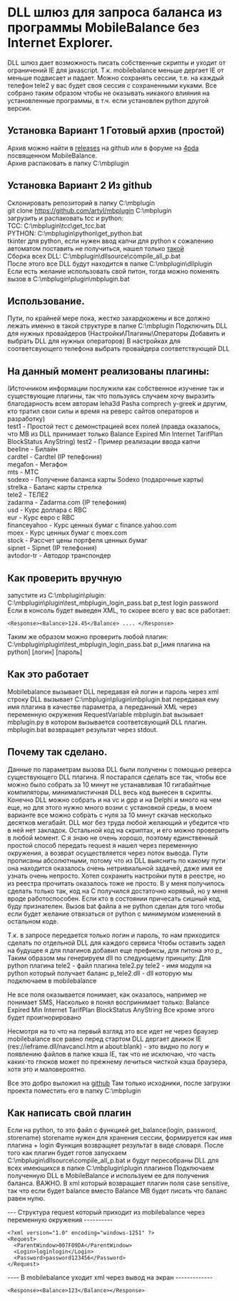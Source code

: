 # DLL шлюз для запроса баланса из программы MobileBalance без Internet Explorer.
DLL шлюз дает возможность писать собственные скрипты и уходит от ограничений IE для javascript.
Т.к. mobilebalance меньше дергает IE от меньше подвисает и падает.
Можно сохранять сессии, т.е. на каждый телефон tele2 у вас будет своя сессия с сохраненными куками.
Все собрано таким образом чтобы не оказывать никакого влияния на установленные программы, в т.ч. если установлен python другой версии.

## Установка Вариант 1 Готовый архив (простой)
Архив можно найти в [releases](https://github.com/artyl/mbplugin/releases) на github или в форуме на [4pda](https://4pda.ru/forum/index.php?showtopic=985296) посвященном MobileBalance.  
Архив распаковать в папку C:\mbplugin

## Установка Вариант 2 Из github 
Склонировать репозиторий в папку C:\mbplugin  
git clone <https://github.com/artyl/mbplugin> C:\mbplugin  
загрузить и распаковать tcc и python:  
TCC: C:\mbplugin\tcc\get_tcc.bat  
PYTHON: C:\mbplugin\python\get_python.bat  
tkinter для python, если нужен ввод капчи для python к сожалению автоматом поставить не получиться, нашел только [такой](https://stackoverflow.com/questions/37710205/python-embeddable-zip-install-tkinter)  
Сборка всех DLL: C:\mbplugin\dllsource\compile_all_p.bat  
После этого все DLL будут находится в папке C:\mbplugin\dllplugin  
Если есть желание использовать свой питон, тогда можно поменять вызов в C:\mbplugin\plugin\mbplugin.bat

## Использование.
Пути, по крайней мере пока, жестко захардкожены и все должно лежать именно в такой структуре в папке C:\mbplugin
Подключить DLL для нужных провайдеров (Настройки\Плагины\Операторы Добавить и выбрать DLL для нужных операторов)
В настройках для соответсвующего телефона выбрать провайдера соответствующей DLL

## На данный момент реализованы плагины:
(Источником информации послужили как собственное изучение так и существующие плагины, так что пользуясь случаем хочу выразить благодарность всем авторам
leha3d Pasha comprech y-greek и другим, кто тратил свои силы и время на реверс сайтов операторов и разработку)  
test1 - Простой тест с демонстрацией всех полей (правда оказалось, что MB из DLL принимает только Balance Expired Min Internet TarifPlan BlockStatus AnyString)
test2 - Пример реализации ввода капчи  
beeline - Билайн  
cardtel - Cardtel (IP телефония)  
megafon - Мегафон  
mts - МТС  
sodexo - Получение баланса карты Sodexo (подарочные карты)  
strelka - Баланс карты стрелка  
tele2 - ТЕЛЕ2  
zadarma - Zadarma.com (IP телефония)  
usd - Курс доллара с RBC  
eur - Курс евро с RBC  
financeyahoo - Курс ценных бумаг с finance.yahoo.com  
moex - Курс ценных бумаг с moex.com  
stock - Рассчет цены портфеля ценных бумаг  
sipnet - Sipnet (IP телефония)  
avtodor-tr - Автодор транспондер  

## Как проверить вручную
запустите из C:\mbplugin\plugin:
C:\mbplugin\plugin\test_mbplugin_login_pass.bat p_test login password
Если в консоль будет выведен XML, то скорее всего у вас все работает:
```
<Response><Balance>124.45</Balance> .... </Response>
```
Таким же образом можно проверить любой плагин:
C:\mbplugin\plugin\test_mbplugin_login_pass.bat p_[имя плагина на python] [логин] [пароль]

## Как это работает
Mobilebalance вызывает DLL передавая ей логин и пароль через xml строку
DLL вызывает C:\mbplugin\plugin\mbplugin.bat передавая ему имя плагина в качестве параметра, а переданный XML через переменную окружения RequestVariable
mbplugin.bat вызывает mbplugin.py в котором вызывается соответсвующий DLL плагин.
mbplugin.bat возвращает результат через stdout.

## Почему так сделано.
Данные по параметрам вызова DLL были получены с помощью реверса существующего DLL плагина.
Я постарался сделать все так, чтобы все можно было собрать за 10 минут не устанавливая 10 гигабайтные компиляторы, минималистичная DLL весь код вынесен в скрипты.
Конечно DLL можно собрать и на vc и gpp и на Delphi и много на чем еще,
но для этого нужно много возни с установкой среды, в моем варианте все можно собрать с нуля за 10 минут скачав несколько десятков мегабайт.
DLL мог без труда любой желающий и убедится что в ней нет закладок.
Остальной код на скриптах, и его можно проверить в любой момент.
C я знаю не очень хорошо, поэтому единственный простой способ передать request я нашел через переменную окружения, а возврат осуществляется через поток вывода.
Пути прописаны абсолютными, потому что из DLL выяснить по какому пути она находится оказалось очень нетривиальной задачей, даже имя ее узнать очень непросто.
Хотел сохранить настройки путя в реестре, но из реестра прочитать оказалось тоже не просто.
В у меня получилось сделать только так, код на C получился достаточно корявый, но у меня вроде работоспособен.
Если кто в состоянии причесать сишный код, буду признателен.
Вызов bat файла а не python сделан для того чтобы если будет желание отвязаться от python
с минимумом изменений в остальном коде.

Т.к. в запросе передается только логин и пароль, то нам приходится сделать по отдельной DLL для каждого сервиса
Чтобы оставить задел на будущее я для плагинов добавил еще префиксы, для питона это p_
Таким образом мы генерируем dll по следующему принципу:
Для python плагина tele2 - файл плагина tele2.py
tele2 - имя модуля на python который получает баланс
p_tele2.dll - dll которую мы подключаем в mobilebalance

Не все поля оказывается понимает, как оказалось, например не понимает SMS,
Насколько я понял воспринимает только:
Balance Expired Min Internet TarifPlan BlockStatus AnyString
Все кроме этого будет проигнорировано

Несмотря на то что на первый взгляд это все идет не через браузер mobilebalance все равно перед стартом DLL
дергает движок IE (res://ieframe.dll/navcancl.htm и about:blank) - это видно по логу и появлению файлов
в папке кэша IE, так что не исключаю, что часть каких-то глюков может по прежнему лечиться чисткой кэша
браузера, хотя это и маловероятно.

Все это добро выложил на [github](https://github.com/artyl/mbplugin)
Там только исходники, после загрузки проекта поместить его в папку C:\mbplugin

## Как написать свой плагин
Если на python, то это файл с функцией get_balance(login, password, storename)
storename нужен для хранения сессии, формируется как имя плагина + login
Функция возвращяет результат в виде словаря.
После того как плагин будет готов запускаем C:\mbplugin\dllsource\compile_all_p.bat и будут пересобраны DLL для всех имеющихся в папке C:\mbplugin\plugin плагинов
Подключаем полученную DLL в MobileBalance и используем ее для получения баланса.
ВАЖНО. В xml который возвращает плагин поля case sensitive, так что если будет balance вместо Balance
MB будет писать что баланс равен нулю.

--- Структура request который приходит из mobilebalance через переменную окружения ----------
```
<?xml version="1.0" encoding="windows-1251" ?>
<Request>
  <ParentWindow>007F09DA</ParentWindow>
  <Login>loginlogin</Login>
  <Password>password123456</Password>
</Request>
```
---- В mobilebalance уходит xml через вывод на экран -------------
```
<Response><Balance>123</Balance></Response>
```
